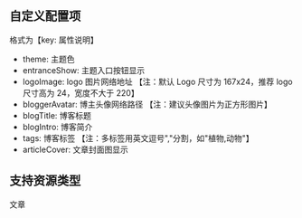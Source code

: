 ## 自定义配置项

格式为【key: 属性说明】

- theme: 主题色
- entranceShow: 主题入口按钮显示
- logoImage: logo 图片网络地址 【注：默认 Logo 尺寸为 167x24，推荐 logo 尺寸高为 24，宽度不大于 220】
- bloggerAvatar: 博主头像网络路径 【注：建议头像图片为正方形图片】
- blogTitle: 博客标题
- blogIntro: 博客简介
- tags: 博客标签 【注：多标签用英文逗号","分割，如"植物,动物"】
- articleCover: 文章封面图显示

## 支持资源类型

文章
